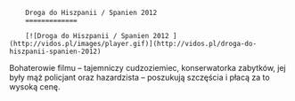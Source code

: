
        Droga do Hiszpanii / Spanien 2012 
        =============
        
        [![Droga do Hiszpanii / Spanien 2012 ](http://vidos.pl/images/player.gif)](http://vidos.pl/droga-do-hiszpanii-spanien-2012)
        
        
 Bohaterowie filmu – tajemniczy cudzoziemiec, konserwatorka zabytków, jej były mąż policjant oraz hazardzista – poszukują szczęścia i płacą za to wysoką cenę.
    